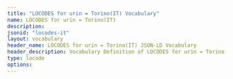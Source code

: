 ```yaml
---
title: "LOCODES for urin = Torino(IT) Vocabulary"
name: LOCODES for urin = Torino(IT) 
description: 
jsonid: "locodes-it"
layout: vocabulary
header_name: LOCODES for urin = Torino(IT) JSON-LD Vocabulary
header_description: Vocabulary Definition of LOCODES for urin = Torino(IT) semantics in HTML format. JSON-LD format is available at [locodes-it.jsonld](/vocabulary/locodes-it.jsonld)
type: locode
options:
---
```

